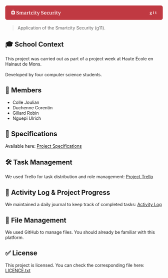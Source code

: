<a name="top"></a>
![cc music lib](banner.png)

> Application of the Smartcity Security (g11).

## 🎓 School Context  
This project was carried out as part of a project week at Haute École en Hainaut de Mons.<br>  
Developed by four computer science students.<br>  

## 📜 Members  
- Colle Joulian  
- Duchenne Corentin  
- Gillard Robin  
- Nguepi Ulrich  

## 📄 Specifications  
Available here: [Project Specifications](https://hehbe-my.sharepoint.com/:b:/g/personal/robin_gillard1_std_heh_be/EQXoZ_OyYDhKnJ5hdEawLPwBTjOVtyoHb5BAaGIbckTCJg?e=zt1aeD)<br>  

## 🛠️ Task Management  
We used Trello for task distribution and role management: [Project Trello](https://trello.com/invite/b/675ff3ae9e85e7a4d54bf99f/ATTIca01d85e5e9f113705a7994f84275f353DE1D348/groupe-11)<br>  

## 📜 Activity Log & Project Progress  
We maintained a daily journal to keep track of completed tasks: [Activity Log](https://docs.google.com/document/d/1ZANP0Y4gwjX8qhJJpOYtMbYlvF_6O_69ZtdYNtYB-xo/edit?usp=sharing)
<br>

## 📂 File Management  
We used GitHub to manage files. You should already be familiar with this platform.<br>  

## ✅ License  
This project is licensed. You can check the corresponding file here: [LICENCE.txt](./LICENSE.txt)<br>  
